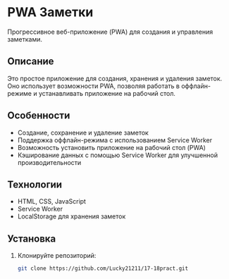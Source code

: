 # PWA Заметки

Прогрессивное веб-приложение (PWA) для создания и управления заметками.

## Описание

Это простое приложение для создания, хранения и удаления заметок. Оно использует возможности PWA, позволяя работать в оффлайн-режиме и устанавливать приложение на рабочий стол.

## Особенности

- Создание, сохранение и удаление заметок
- Поддержка оффлайн-режима с использованием Service Worker
- Возможность установить приложение на рабочий стол (PWA)
- Кэширование данных с помощью Service Worker для улучшенной производительности

## Технологии

- HTML, CSS, JavaScript
- Service Worker
- LocalStorage для хранения заметок

## Установка

1. Клонируйте репозиторий:
   ```bash
   git clone https://github.com/Lucky21211/17-18pract.git

